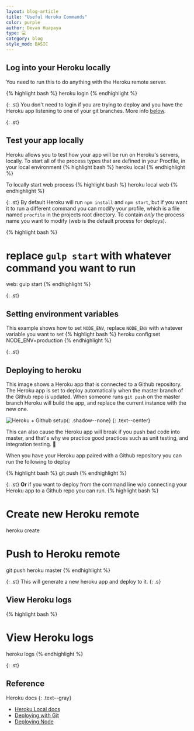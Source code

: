 ```yaml
---
layout: blog-article
title: "Useful Heroku Commands"
color: purple
author: Devan Huapaya
type: 💻
category: blog
style_mod: BASIC
---
```


## Log into your Heroku locally

You need to run this to do anything with the Heroku remote server.

{% highlight bash %}
heroku login
{% endhighlight %}

{: .st}
You don't need to login if you are trying to deploy and you have the Heroku app
listening to one of your git branches. More info [below](#deploying-to-heroku).

{: .st}
## Test your app locally

Heroku allows you to test how your app will be run on Heroku's servers, locally.
To start all of the process types that are defined in your Procfile, in your
local environment
{% highlight bash %}
heroku local
{% endhighlight %}

To locally start web process
{% highlight bash %}
heroku local web
{% endhighlight %}

{: .st}
By default Heroku will run `npm install` and `npm start`, but if you want it to
run a different command you can modify your profile, which is a file named
`procfile` in the projects root directory. To contain *only* the process name
you want to modify (web is the default process for deploys).

{% highlight bash %}
# replace `gulp start` with whatever command you want to run
web: gulp start
{% endhighlight %}

{: .st}
## Setting environment variables

This example shows how to set `NODE_ENV`, replace `NODE_ENV` with whatever
variable you want to set
{% highlight bash %}
heroku config:set NODE_ENV=production
{% endhighlight %}

{: .st}
## Deploying to heroku

This image shows a Heroku app that is connected to a Github repository.
The Heroku app is set to deploy automatically when the master branch of the
Github repo is updated. When someone runs `git push` on the master branch
Heroku will build the app, and replace the current instance with the new one.

![Heroku + Github setup](http://i.imgur.com/htUL2FS.png){: .shadow--none}
{: .text--center}

This can also cause the Heroku app will break if you push bad code into master,
and that's why we practice good practices such as unit testing, and integration
testing. 🙂

When you have your Heroku app paired with a Github repository you can run the
following to deploy

{% highlight bash %}
git push
{% endhighlight %}

{: .st}
**Or** if you want to deploy from the
command line w/o connecting your Heroku app to a Github repo you can run.
{% highlight bash %}
# Create new Heroku remote
heroku create
# Push to Heroku remote
git push heroku master
{% endhighlight %}

{: .st}
This will generate a new heroku app and deploy to it.
{: .s}

## View Heroku logs

{% highlight bash %}
# View Heroku logs
heroku logs
{% endhighlight %}

{: .st}
## Reference

Heroku docs
{: .text--gray}

- [Heroku Local docs](https://devcenter.heroku.com/articles/heroku-local)
- [Deploying with Git](https://devcenter.heroku.com/articles/git)
- [Deploying Node](https://devcenter.heroku.com/articles/deploying-nodejs)
